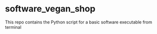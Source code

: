 # software_vegan_shop
This repo contains the Python script for a basic software executable from terminal
